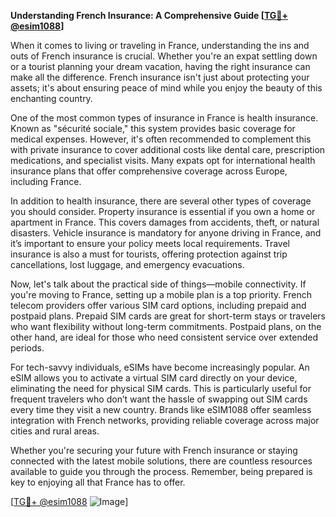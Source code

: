 **Understanding French Insurance: A Comprehensive Guide [[TG💪+ @esim1088](https://t.me/s/esim1088)]**

When it comes to living or traveling in France, understanding the ins and outs of French insurance is crucial. Whether you're an expat settling down or a tourist planning your dream vacation, having the right insurance can make all the difference. French insurance isn't just about protecting your assets; it's about ensuring peace of mind while you enjoy the beauty of this enchanting country.

One of the most common types of insurance in France is health insurance. Known as "sécurité sociale," this system provides basic coverage for medical expenses. However, it's often recommended to complement this with private insurance to cover additional costs like dental care, prescription medications, and specialist visits. Many expats opt for international health insurance plans that offer comprehensive coverage across Europe, including France.

In addition to health insurance, there are several other types of coverage you should consider. Property insurance is essential if you own a home or apartment in France. This covers damages from accidents, theft, or natural disasters. Vehicle insurance is mandatory for anyone driving in France, and it’s important to ensure your policy meets local requirements. Travel insurance is also a must for tourists, offering protection against trip cancellations, lost luggage, and emergency evacuations.

Now, let's talk about the practical side of things—mobile connectivity. If you're moving to France, setting up a mobile plan is a top priority. French telecom providers offer various SIM card options, including prepaid and postpaid plans. Prepaid SIM cards are great for short-term stays or travelers who want flexibility without long-term commitments. Postpaid plans, on the other hand, are ideal for those who need consistent service over extended periods.

For tech-savvy individuals, eSIMs have become increasingly popular. An eSIM allows you to activate a virtual SIM card directly on your device, eliminating the need for physical SIM cards. This is particularly useful for frequent travelers who don’t want the hassle of swapping out SIM cards every time they visit a new country. Brands like eSIM1088 offer seamless integration with French networks, providing reliable coverage across major cities and rural areas.

Whether you're securing your future with French insurance or staying connected with the latest mobile solutions, there are countless resources available to guide you through the process. Remember, being prepared is key to enjoying all that France has to offer. 

[[TG💪+ @esim1088](https://t.me/s/esim1088) ![Image](https://i.postimg.cc/Y0z9fWf4/image.png)]